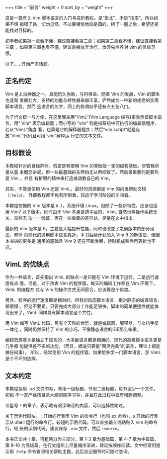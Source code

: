 +++
title = "前言"
weight = 0
sort_by = "weight"
+++
<!-- # 前言 -->

这是一篇有关 Vim 脚本语言的入门与进阶教程。是“指北”，不是“指南”，所以如果不慎
指错了路，切勿见怪。不过要相信地球是圆的，绕了一圈之后，希望还是能找对目标的。

初学者如果第一章看不懂，建议直接看第二章；如果第二章看不懂，建议直接看第三章；
如果第三章也看不懂，建议直接放弃治疗，汝须先培养对 vim 的信仰习惯。

以下……开始严肃话题。

## 正名约定

Vim 是上古神器之一，且能历久弥新，与时俱进。随着 Vim 的发展，Vim 的脚本也逐渐
发展壮大，支持的功能与特性越来越丰富，俨然成为一种新的或老的实用脚本语言。然而
这语言的名字，网上的称谓似乎还有点五花八门。

为了行文统一与方便，在这里我采用“VimL”(Vim Language 缩写)来表示该脚本语言，用“
Vim” 表示编辑器；而小写的 “vim” 则是指系统中可执行的编辑器程序，若从“VimL”角度
看，也算是它的解释器程序；然后“vim script”就是存放“VimL”代码且可用“vim”解释运
行它的文本文件。

## 目标假设

本教程针对的目标群体，假定是有使用 Vim 的基础及一定的编程基础。尽管我尽量从基
本概念讲起，但一些最基础的东西怕无从再细致了。然后最重要的是要热爱 Vim ，并且
有折腾的精神来打造或调教自己的 Vim。

其实，不管是使用 Vim 还是 VimL，最好的资源都是 Vim 的内置帮助文档（`:help`）。
外部教程都不免有所侧重，较适于学习阶段的引领者。

本教程依据的 Vim 版本是 `8.1`，系统环境 Linux。但除了一些新特性，应该也适用
Vim7 以下版本。同时由于 Vim 本身是跨平台的，VimL 自然也与操作系统无关。虽然无
法一一验证，但在一些重要的差异处，尽量在文中指出。

最新的 Vim 版本是 9，主要是大幅提升性能，同时也改变了之前版本的部分用法，整体
向现代的通用脚本语言靠近。本书后续计划加入 Vim 9 的新语法，但因本书讲的更多是
通用的基础且 Vim 9 还在不断发展，待时机成熟后再更新也不迟。

## VimL 的优缺点

作为一种语言，首先指出 VimL 的缺点一是只能在 Vim 环境下运行，二是运行速度有点
慢。但是，对于热衷 Vim 的程序猿，每天的编码工作都在 Vim 环境下，VimL 的编程方
式与 Vim 的操作方式无间密合，应该算是个优势。

另外，程序的运行速度都是相对的。所有的动态脚本语言，相对静态的编译语言，都很慢
。但这不要紧，只要完成大部分工作能足够快，脚本的简单便捷性就能体现出来了。VimL
同样具有脚本语言这个共性。

用 Vim 编写 VimL 代码，另有个天然的优势，就是编辑器，解释器，与文档手册一体化
，同时仍然保持了 Vim 的小巧，不像静态语言的IDE那么笨重。

编程思想基本是独立于语言的，大多数语言都是相通的。现代的高级脚本语言更是几乎都
能提供差不多的功能。（而且，据说只要是“图灵完备”的语言，理论上都能做任何事）。
所以，经常使用 Vim 的程序猿，如果想多学一门脚本语言，那 VimL 是个不坏的选择。

## 文本约定

本教程拟用 `.md` 文件书写，章用一级标题，节用二级标题，每节至少一个文件。初稿
不一定严格按目录大纲的顺序书写，并且在此过程中或有增删调整。

带星号 `*` 的章节，表示略有艰深晦涩的内容，可以选择性略过。

关于示例代码块，`:` 开始的行表示 Vim 的命令行（也叫 ex 命令），`$` 开始的行表
示从 shell 运行的命令行。较短的示例代码，可以直接输入或粘贴入 vim 的命令行，较
长的示例代码，建议保存 `.vim` 文件，然后 `:source`。

本书正文共十章，可粗略分为三部分。第 1-3 章为基础篇，第 4-7 章为中级篇，第
8-10 为高级篇。在行文组织上尽量循序渐进，建议按顺序阅读。文中经常用提示用
`:help` 命令查阅相关帮助主题，此后忘记细节时可随时查询。
